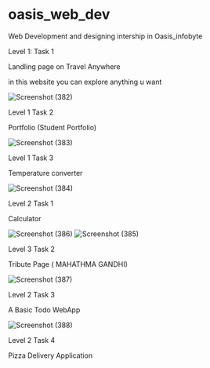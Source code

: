 # oasis_web_dev
Web Development and designing intership in Oasis_infobyte


Level 1: Task 1

Landling page on Travel Anywhere

in this website you can explore anything u want

![Screenshot (382)](https://user-images.githubusercontent.com/83698103/175798926-5f2b8426-dac2-4d35-9831-5f990036cad6.png)


Level 1 Task 2

Portfolio 
  (Student Portfolio)
  
  ![Screenshot (383)](https://user-images.githubusercontent.com/83698103/175799001-8199c2ee-90b3-4be3-aab1-0406ed6494aa.png)


Level 1 Task 3

Temperature converter

![Screenshot (384)](https://user-images.githubusercontent.com/83698103/175799089-cbf377d0-fb07-44c0-883a-2f02d31f4f94.png)


Level 2 Task 1

Calculator

![Screenshot (386)](https://user-images.githubusercontent.com/83698103/175799132-fa7acb14-f291-4ce2-af58-77eded869234.png)
![Screenshot (385)](https://user-images.githubusercontent.com/83698103/175799137-8d1633ff-8ae5-412d-a519-cb21de360e75.png)



Level 3 Task 2

Tribute Page ( MAHATHMA GANDHI)

![Screenshot (387)](https://user-images.githubusercontent.com/83698103/175799154-e0187991-56a8-4dbe-816d-c7f934b454ef.png)


Level 2 Task 3

A Basic Todo WebApp

![Screenshot (388)](https://user-images.githubusercontent.com/83698103/175799203-5a0271ad-5aeb-4752-87e5-16e23e2b6ccc.png)


Level 2  Task 4

Pizza Delivery Application


